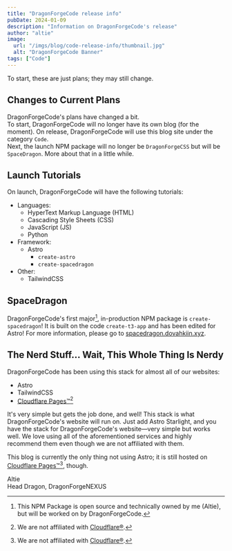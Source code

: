 ```yaml
---
title: "DragonForgeCode release info"
pubDate: 2024-01-09
description: "Information on DragonForgeCode's release"
author: "altie"
image:
  url: "/imgs/blog/code-release-info/thumbnail.jpg"
  alt: "DragonForgeCode Banner"
tags: ["Code"]
---
```

To start, these are just plans; they may still change.

## Changes to Current Plans
DragonForgeCode's plans have changed a bit.  
To start, DragonForgeCode will no longer have its own blog (for the moment). On release, DragonForgeCode will use this blog site under the category `Code`.  
Next, the launch NPM package will no longer be `DragonForgeCSS` but will be `SpaceDragon`. More about that in a little while.

## Launch Tutorials
On launch, DragonForgeCode will have the following tutorials:
* Languages:
  * HyperText Markup Language (HTML)
  * Cascading Style Sheets (CSS)
  * JavaScript (JS)
  * Python
* Framework:
  * Astro
    * `create-astro`
    * `create-spacedragon`
* Other:
  * TailwindCSS

## SpaceDragon
DragonForgeCode's first major[^1], in-production NPM package is `create-spacedragon`! It is built on the code `create-t3-app` and has been edited for Astro! For more information, please go to [spacedragon.dovahkiin.xyz](https://spacedragon.dovahkiin.xyz).

## The Nerd Stuff... Wait, This Whole Thing Is Nerdy
DragonForgeCode has been using this stack for almost all of our websites:
* Astro
* TailwindCSS
* [Cloudflare Pages™](https://pages.cloudflare.com/)[^2]

It's very simple but gets the job done, and well! This stack is what DragonForgeCode's website will run on. Just add Astro Starlight, and you have the stack for DragonForgeCode's website—very simple but works well. We love using all of the aforementioned services and highly recommend them even though we are not affiliated with them.

This blog is currently the only thing not using Astro; it is still hosted on [Cloudflare Pages™](https://pages.cloudflare.com/)[^2], though.

Altie  
Head Dragon, DragonForgeNEXUS
[^1]: This NPM Package is open source and technically owned by me (Altie), but will be worked on by DragonForgeCode.
[^2]: We are not affiliated with [Cloudflare®](https://www.cloudflare.com).
